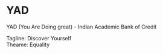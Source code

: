 # YAD
YAD (You Are Doing great) - Indian Academic Bank of Credit 

Tagline: Discover Yourself <br>
Theame: Equality 
